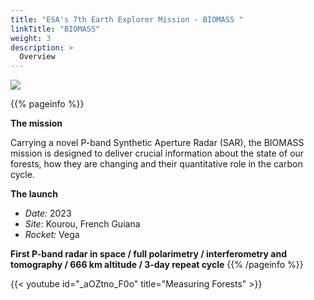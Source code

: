 ```yaml
---
title: "ESA's 7th Earth Explorer Mission - BIOMASS "
linkTitle: "BIOMASS"
weight: 3
description: >
  Overview
---
```


[![](/docs/img/Biomass_mission.jpg)](https://www.esa.int/ESA_Multimedia/Images/2019/02/Biomass_mission#.YGMWydQLmBE.link)

{{% pageinfo %}}

**The mission**

Carrying a novel P-band Synthetic Aperture Radar (SAR), the BIOMASS mission is designed to deliver crucial information about the state of our forests, how they are changing and their quantitative role in the carbon cycle.

**The launch**

  * *Date:*   2023
  * *Site:*   Kourou, French Guiana
  * *Rocket:* Vega

**First P-band radar in space / full polarimetry / interferometry and tomography / 666 km altitude / 3-day repeat cycle**
{{% /pageinfo %}}

{{< youtube id="_aOZtno_F0o" title="Measuring Forests" >}}